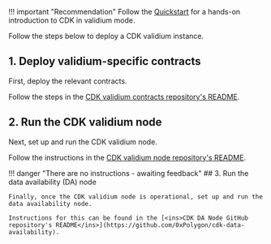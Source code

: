 !!! important "Recommendation"
    Follow the [Quickstart](quickstart-validium.md) for a hands-on introduction to CDK in validium mode.

Follow the steps below to deploy a CDK validium instance.

## 1. Deploy validium-specific contracts

First, deploy the relevant contracts.

Follow the steps in the [CDK validium contracts repository's README</ins>](https://github.com/0xPolygon/cdk-validium-contracts).

## 2. Run the CDK validium node

Next, set up and run the CDK validium node. 

Follow the instructions in the [CDK validium node repository's README](https://github.com/0xPolygon/cdk-validium-node).


!!! danger "There are no instructions - awaiting feedback"
    ## 3. Run the data availability (DA) node

    Finally, once the CDK validium node is operational, set up and run the data availability node. 

    Instructions for this can be found in the [<ins>CDK DA Node GitHub repository's README</ins>](https://github.com/0xPolygon/cdk-data-availability).
